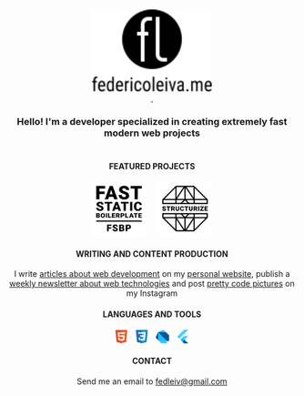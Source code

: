 <p>&nbsp;</p>
<p align="center">
  <a href="https://example.com" title="Personal website of Federico Leiva, Developer">
  <img display="inline-block" height=144 src="https://raw.githubusercontent.com/fedleiv/fedleiv/master/_assets/img/logo-federicoleiva-complete.svg?sanitize=true"><br>&nbsp;
  </a>
</p>
<h3 align="center">Hello! I'm a developer specialized in creating extremely fast modern web projects<br>&nbsp;</h3>
<h4 align="center">FEATURED PROJECTS</h4>
 <p align="center">
  <img height=96 src="https://raw.githubusercontent.com/fedleiv/fedleiv/master/_assets/img/logo-fsbvp.svg?sanitize=true">
  &nbsp;&nbsp;&nbsp;
  <img height=96 src="https://raw.githubusercontent.com/fedleiv/fedleiv/master/_assets/img/logo-structurizee.svg?sanitize=true">
</p>
<h4 align="center">WRITING AND CONTENT PRODUCTION</h4>
<p align="center">I write <a href="https://example.com">articles about web development</a> on my <a href="https://example.com">personal website</a>, publish a <a href="https://example.com">weekly newsletter about web technologies</a> and post <a href="https://example.com">pretty code pictures</a> on my Instagram</p>
<h4 align="center">LANGUAGES AND TOOLS</h4>
<p align="center">
  <img height=24 src="https://raw.githubusercontent.com/fedleiv/fedleiv/master/_assets/img/html5.svg?sanitize=true">
  &nbsp;
  <img height=24 src="https://raw.githubusercontent.com/fedleiv/fedleiv/master/_assets/img/css3.svg?sanitize=true">
  &nbsp;
  <img height=24 src="https://raw.githubusercontent.com/fedleiv/fedleiv/master/_assets/img/dart.svg?sanitize=true">
  &nbsp;
  <img height=24 src="https://raw.githubusercontent.com/fedleiv/fedleiv/master/_assets/img/flutter.svg?sanitize=true">
</p>
<h4 align="center">CONTACT</h4>
<p align="center">Send me an email to <a href="mailto:fedleiv@gmail.com?subject=[GitHub Contact]">fedleiv@gmail.com</a></p>








<!--
This are some of my latest projects:

- :zap: [`fast-static-boilerplate`](https://github.com/fedleiv/fast-static-boilerplate) A boilerplate for developing extremely fast static web projects using preloading for internal pages and images
- :book: [`webguides`](https://github.com/fedleiv/webguides) A collection of guides for learning Web Development and its associated technologies covering HTML, Emmet, CSS, SASS, GIT and others

<div align="middle">
  
links to web, insta, twitter, mail, city

</div>


**fedleiv/fedleiv** is a ✨ _special_ ✨ repository because its `README.md` (this file) appears on your GitHub profile.

Here are some ideas to get you started:

- 🔭 I’m currently working on ...
- 🌱 I’m currently learning ...
- 👯 I’m looking to collaborate on ...
- 🤔 I’m looking for help with ...
- 💬 Ask me about ...
- 📫 How to reach me: ...
- 😄 Pronouns: ...
- ⚡ Fun fact: ...
-->
